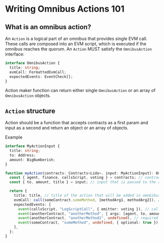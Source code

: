# Writing Omnibus Actions 101

## What is an omnibus action?

An `Action` is a logical part of an omnibus that provides single EVM call. These calls are composed into an EVM script, which is executed if the omnibus reaches the quorum.
An `Action` MUST satisfy the `OmnibusAction` interface:

```typescript
interface OmnibusAction {
  title: string;
  evmCall: FormattedEvmCall;
  expectedEvents: EventCheck[];
}
```

Action maker function can return either single `OmnibusAction` or an array of `OmnibusAction` objects.

## `Action` structure

Action should be a function that accepts contracts as a first param and input as a second and return an object or an array of objects.

Example

```typescript
interface MyActionInput {
  title: string;
  to: Address;
  amount: BigNumberish;
}

function myAction(contracts: Contracts<Lido>, input: MyActionInput): OmnibusAction {
  const { agent, finance, callsScript, voting } = contracts; // contracts that are used in the action
  const { to, amount, title } = input; // input that is passed to the action

  return {
    title: title, // title of the action that will be added in omnbibus description
    evmCall: call(someContract.someMethod, [methodArg1, methodArg2]), // call that will be added to the omnibus script
    expectedEvents: [
      event(callsScript, "LogScriptCall", { emitter: voting }), // callScript event will be fired in the each action
      event(anotherContract, "anotherMethod", { args: [agent, to, amount] }), // required event with args
      event(anotherContract, "anotherMethod1", undefined), // required event without args
      event(someContract, "someMethod", undefined, { optional: true }), // optional event without args
    ],
  };
}
```

